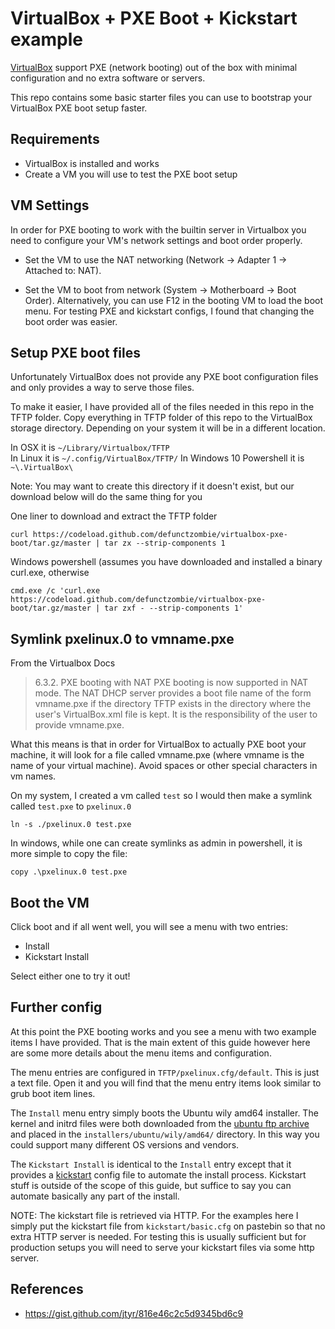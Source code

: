 # VirtualBox + PXE Boot + Kickstart example

[VirtualBox](https://www.virtualbox.org/wiki/Downloads) support PXE (network booting) out of the box with minimal configuration and no extra software or servers.

This repo contains some basic starter files you can use to bootstrap your VirtualBox PXE boot setup faster.

## Requirements

* VirtualBox is installed and works
* Create a VM you will use to test the PXE boot setup

## VM Settings

In order for PXE booting to work with the builtin server in Virtualbox you need to configure your VM's network settings and boot order properly.

* Set the VM to use the NAT networking (Network -> Adapter 1 -> Attached to: NAT).

* Set the VM to boot from network (System -> Motherboard -> Boot Order). Alternatively, you can use F12 in the booting VM to load the boot menu. For testing PXE and kickstart configs, I found that changing the boot order was easier.

## Setup PXE boot files

Unfortunately VirtualBox does not provide any PXE boot configuration files and only provides a way to serve those files.

To make it easier, I have provided all of the files needed in this repo in the TFTP folder. Copy everything in TFTP folder of this repo to the VirtualBox storage directory. Depending on your system it will be in a different location.

In OSX it is `~/Library/Virtualbox/TFTP`  
In Linux it is `~/.config/VirtualBox/TFTP/`
In Windows 10 Powershell it is `~\.VirtualBox\`

Note: You may want to create this directory if it doesn't exist, but our download below will do the same thing for you

One liner to download and extract the TFTP folder
```shell
curl https://codeload.github.com/defunctzombie/virtualbox-pxe-boot/tar.gz/master | tar zx --strip-components 1
```

Windows powershell (assumes you have downloaded and installed a binary curl.exe, otherwise 
```shell
cmd.exe /c 'curl.exe https://codeload.github.com/defunctzombie/virtualbox-pxe-boot/tar.gz/master | tar zxf - --strip-components 1'
````

## Symlink pxelinux.0 to vmname.pxe

From the Virtualbox Docs

> 6.3.2. PXE booting with NAT
> PXE booting is now supported in NAT mode. The NAT DHCP server provides a boot file name of the form vmname.pxe if the directory TFTP exists in the directory where the user's VirtualBox.xml file is kept. It is the responsibility of the user to provide vmname.pxe.

What this means is that in order for VirtualBox to actually PXE boot your machine, it will look for a file called vmname.pxe (where vmname is the name of your virtual machine). Avoid spaces or other special characters in vm names.

On my system, I created a vm called `test` so I would then make a symlink called `test.pxe` to `pxelinux.0`

```shell
ln -s ./pxelinux.0 test.pxe
```

In windows, while one can create symlinks as admin in powershell, it is more simple to copy the file:
```shell
copy .\pxelinux.0 test.pxe
```

## Boot the VM

Click boot and if all went well, you will see a menu with two entries:

* Install
* Kickstart Install

Select either one to try it out!

## Further config

At this point the PXE booting works and you see a menu with two example items I have provided. That is the main extent of this guide however here are some more details about the menu items and configuration.

The menu entries are configured in `TFTP/pxelinux.cfg/default`. This is just a text file. Open it and you will find that the menu entry items look similar to grub boot item lines.

The `Install` menu entry simply boots the Ubuntu wily amd64 installer. The kernel and initrd files were both downloaded from the [ubuntu ftp archive][1] and placed in the `installers/ubuntu/wily/amd64/` directory. In this way you could support many different OS versions and vendors.

The `Kickstart Install` is identical to the `Install` entry except that it provides a [kickstart](https://en.wikipedia.org/wiki/Kickstart_(Linux)) config file to automate the install process. Kickstart stuff is outside of the scope of this guide, but suffice to say you can automate basically any part of the install.

NOTE: The kickstart file is retrieved via HTTP. For the examples here I simply put the kickstart file from `kickstart/basic.cfg` on pastebin so that no extra HTTP server is needed. For testing this is usually sufficient but for production setups you will need to serve your kickstart files via some http server.

## References
* https://gist.github.com/jtyr/816e46c2c5d9345bd6c9

[1]: http://ftp.ubuntu.com/ubuntu/dists/wily/main/installer-amd64/current/images/netboot/ubuntu-installer/amd64/
